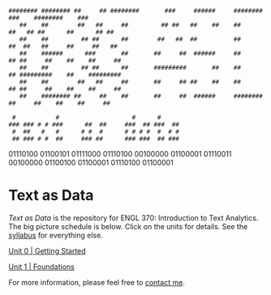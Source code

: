 ```
######## ######## ##     ## ########       ###     ######     ########     ###    ########    ###    
   ##    ##        ##   ##     ##         ## ##   ##    ##    ##     ##   ## ##      ##      ## ##   
   ##    ##         ## ##      ##        ##   ##  ##          ##     ##  ##   ##     ##     ##   ##  
   ##    ######      ###       ##       ##     ##  ######     ##     ## ##     ##    ##    ##     ## 
   ##    ##         ## ##      ##       #########       ##    ##     ## #########    ##    ######### 
   ##    ##        ##   ##     ##       ##     ## ##    ##    ##     ## ##     ##    ##    ##     ## 
   ##    ######## ##     ##    ##       ##     ##  ######     ########  ##     ##    ##    ##     ## 
```

```
 #           #                    #      #      
### ### # # ###      ##  ##     ###  ## ###  ## 
 #  ##   #   #      # #  #      # # # #  #  # # 
 ## ### # #  ##     ### ##      ### ###  ## ### 
```


01110100 01100101 01111000 01110100 00100000 01100001 01110011 00100000 01100100 01100001 01110100 01100001
# Text as Data

_Text as Data_ is the repository for ENGL 370: Introduction to Text Analytics. The big picture schedule is below. Click on the units for details. See the [syllabus][] for everything else.

[Unit 0 | Getting Started](units/0-introductions.md)

[Unit 1 | Foundations](units/1-basics.md)



For more information, please feel free to [contact me][].

[syllabus]: https://johnlaudun.net/teaching/courses/370/
[contact me]: https://johnlaudun.net/contact.html